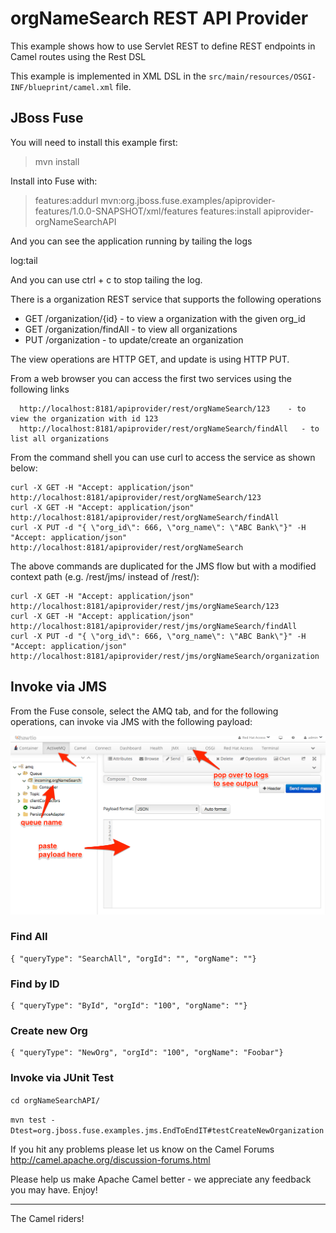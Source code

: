 orgNameSearch REST API Provider
=============================================

This example shows how to use Servlet REST to define REST endpoints in Camel routes using the Rest DSL

This example is implemented in XML DSL in the `src/main/resources/OSGI-INF/blueprint/camel.xml` file.

JBoss Fuse
-------------------------
You will need to install this example first:
  
> mvn install


Install into Fuse with:

> features:addurl mvn:org.jboss.fuse.examples/apiprovider-features/1.0.0-SNAPSHOT/xml/features
> features:install apiprovider-orgNameSearchAPI

And you can see the application running by tailing the logs

  log:tail

And you can use ctrl + c to stop tailing the log.


There is a organization REST service that supports the following operations

 - GET /organization/{id} - to view a organization with the given org_id </li>
 - GET /organization/findAll - to view all organizations</li>
 - PUT /organization - to update/create an organization</li>

The view operations are HTTP GET, and update is using HTTP PUT.

From a web browser you can access the first two services using the following links

      http://localhost:8181/apiprovider/rest/orgNameSearch/123    - to view the organization with id 123
      http://localhost:8181/apiprovider/rest/orgNameSearch/findAll   - to list all organizations


From the command shell you can use curl to access the service as shown below:

    curl -X GET -H "Accept: application/json" http://localhost:8181/apiprovider/rest/orgNameSearch/123
    curl -X GET -H "Accept: application/json" http://localhost:8181/apiprovider/rest/orgNameSearch/findAll
    curl -X PUT -d "{ \"org_id\": 666, \"org_name\": \"ABC Bank\"}" -H "Accept: application/json" http://localhost:8181/apiprovider/rest/orgNameSearch
    
The above commands are duplicated for the JMS flow but with a modified context path (e.g. /rest/jms/ instead of /rest/):

    curl -X GET -H "Accept: application/json" http://localhost:8181/apiprovider/rest/jms/orgNameSearch/123
    curl -X GET -H "Accept: application/json" http://localhost:8181/apiprovider/rest/jms/orgNameSearch/findAll
    curl -X PUT -d "{ \"org_id\": 666, \"org_name\": \"ABC Bank\"}" -H "Accept: application/json" http://localhost:8181/apiprovider/rest/jms/orgNameSearch/organization


## Invoke via JMS
From the Fuse console, select the AMQ tab, and for the following operations, can invoke via JMS with the following
payload:

![amq-console](../doc/images/amq-console.png)

### Find All

    { "queryType": "SearchAll", "orgId": "", "orgName": ""}

### Find by ID

    { "queryType": "ById", "orgId": "100", "orgName": ""}

### Create new Org

    { "queryType": "NewOrg", "orgId": "100", "orgName": "Foobar"}

### Invoke via JUnit Test

`cd orgNameSearchAPI/`

`mvn test -Dtest=org.jboss.fuse.examples.jms.EndToEndIT#testCreateNewOrganization`

If you hit any problems please let us know on the Camel Forums
  http://camel.apache.org/discussion-forums.html

Please help us make Apache Camel better - we appreciate any feedback you may
have.  Enjoy!

------------------------
The Camel riders!
